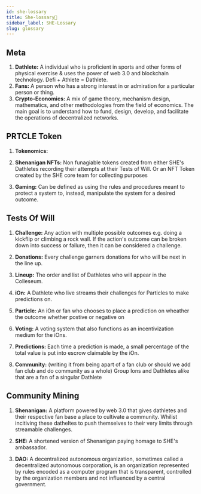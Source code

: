 ```yaml
---
id: she-lossary
title: She-lossary🤸
sidebar_label: SHE-Lossary
slug: glossary
---
```


## Meta
1. **Dathlete:** A individual who is proficient in sports and other forms of physical exercise & uses the power of web 3.0 and blockchain technology. Defi + Athlete = Dathlete. 
2. **Fans:** A person who has a strong interest in or admiration for a particular person or thing.
3. **Crypto-Economics:** A mix of game theory, mechanism design, mathematics, and other methodologies from the field of economics. The main goal is to understand how to fund, design, develop, and facilitate the operations of decentralized networks.

## PRTCLE Token
1. **Tokenomics:** 
2. **Shenanigan NFTs:** Non funagiable tokens created from either SHE's Dathletes recording their attempts at their Tests of Will. Or an NFT Token created by the SHE core team for collecting purposes

3. **Gaming:** Can be defined as using the rules and procedures meant to protect a system to, instead, manipulate the system for a desired outcome.

## Tests Of Will 
1. **Challenge:** Any action with multiple possible outcomes e.g. doing a kickflip or climbing a rock wall. If the action's outcome can be broken down into success or failure, then it can be considered a challenge.
 
1. **Donations:** Every challenge garners donations for who will be next in the line up.

2. **Lineup:** The order and list of Dathletes who will appear in the Colleseum.

3. **iOn:** A Dathlete who live streams their challenges for Particles to make predictions on.

4. **Particle:** An iOn or fan who chooses to place a prediction on wheather the outcome whether postive or negative on 

5. **Voting:**  A voting system that also functions as an incentivization medium for the iOns.

6. **Predictions:**  Each time a prediction is made, a small percentage of the total value is put into escrow claimable by the iOn.

7. **Community:** (writing it from being apart of a fan club or should we add fan club and do community as a whole) Group Ions and Dathletes alike that are a fan of a singular Dathlete



## Community Mining

1. **Shenanigan:** A platform powered by web 3.0 that gives dathletes and their respective fan base a place to cultivate a community. Whilist incitiving these datheltes to push themselves to their very limits through streamable challenges.

2. **SHE:** A shortened version of Shenanigan paying homage to SHE's ambassador.

3. **DAO:** A decentralized autonomous organization, sometimes called a decentralized autonomous corporation, is an organization represented by rules encoded as a computer program that is transparent, controlled by the organization members and not influenced by a central government. 


